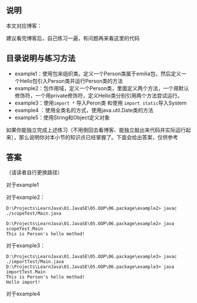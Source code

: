 ## 说明

本文对应博客：

建议看完博客后，自己练习一遍，有问题再来看这里的代码



## 目录说明与练习方法

* example1：使用包来组织类。定义一个Person类属于emilia包，然后定义一个Hello包引入Person类并运行Person类的方法
* example2：包作用域，定义一个Person类，里面定义两个方法，一个用默认修饰符，一个用private修饰符，定义Hello类分别引用两个方法尝试运行。
* example3：使用`import *` 导入Peron类 和使用 `import static`导入System
* example4 ：使用全类名的方式，使用java.util.Date类的方法
* example5：使用String和Object定义对象

如果你能独立完成上述练习（不用倒回去看博客、能独立敲出来代码并实际运行起来），那么说明你对本小节的知识点已经掌握了。下面会给出答案，仅供参考







## 答案

（请读者自行更换路径）

对于example1







对于example2：

```
D:\Projects\LearnJava\01.JavaSE\05.OOP\06.package\example2> javac ./scopeTest/Main.java

D:\Projects\LearnJava\01.JavaSE\05.OOP\06.package\example2> java scopeTest.Main
This is Person's hello method!
```





对于example3：

```
D:\Projects\LearnJava\01.JavaSE\05.OOP\06.package\example3> javac  ./importTest/Main.java
D:\Projects\LearnJava\01.JavaSE\05.OOP\06.package\example3> java importTest.Main
This is Person's hello method!
Hello import!
```





对于example4





